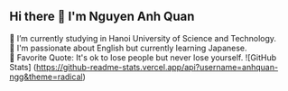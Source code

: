 ## Hi there 👋 I'm Nguyen Anh Quan

<!--
**anhquan-ngg/anhquan-ngg** is a ✨ _special_ ✨ repository because its `README.md` (this file) appears on your GitHub profile.

Here are some ideas to get you started:

- 🔭 I’m currently working on ...
- 🌱 I’m currently learning ...
- 👯 I’m looking to collaborate on ...
- 🤔 I’m looking for help with ...
- 💬 Ask me about ...
- 📫 How to reach me: ...
- 😄 Pronouns: ...
- ⚡ Fun fact: ...
-->
🔭 I’m currently studying in Hanoi University of Science and Technology.  
🌱 I'm passionate about English but currently learning Japanese.  
🥅 Favorite Quote: It's ok to lose people but never lose yourself.
![GitHub Stats] (https://github-readme-stats.vercel.app/api?username=anhquan-ngg&theme=radical)
